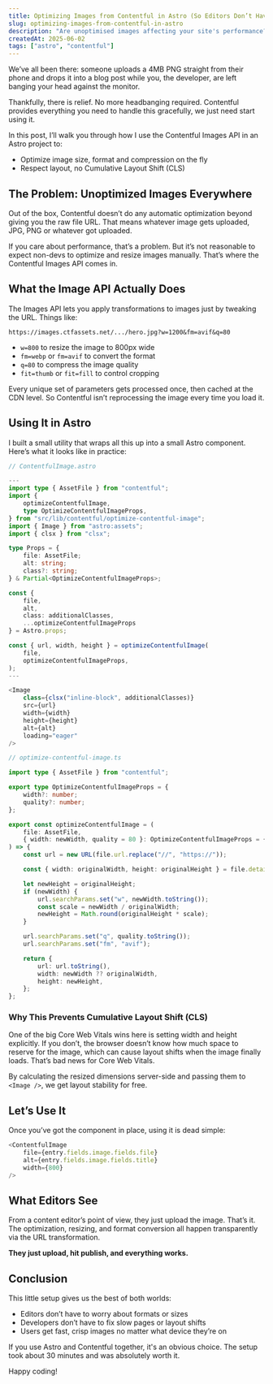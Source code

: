 ```yaml
---
title: Optimizing Images from Contentful in Astro (So Editors Don’t Have To)
slug: optimizing-images-from-contentful-in-astro
description: "Are unoptimised images affecting your site's performance? Learn how to use Contentful’s Images API to automatically resize, compress and convert images. In this post, we’ll create a lightweight Astro component that provides optimised, layout-stable images."
createdAt: 2025-06-02
tags: ["astro", "contentful"]
---
```


We’ve all been there: someone uploads a 4MB PNG straight from their phone and drops it into a blog post while you, the developer, are left banging your head against the monitor.

Thankfully, there is relief. No more headbanging required. Contentful provides everything you need to handle this gracefully, we just need start using it.

In this post, I’ll walk you through how I use the Contentful Images API in an Astro project to:

- Optimize image size, format and compression on the fly
- Respect layout, no Cumulative Layout Shift (CLS)

## The Problem: Unoptimized Images Everywhere
Out of the box, Contentful doesn’t do any automatic optimization beyond giving you the raw file URL. That means whatever image gets uploaded, JPG, PNG or whatever got uploaded.

If you care about performance, that’s a problem. But it’s not reasonable to expect non-devs to optimize and resize images manually. That’s where the Contentful Images API comes in.

## What the Image API Actually Does
The Images API lets you apply transformations to images just by tweaking the URL. Things like:

```
https://images.ctfassets.net/.../hero.jpg?w=1200&fm=avif&q=80
```

- `w=800` to resize the image to 800px wide
- `fm=webp` or `fm=avif` to convert the format
- `q=80` to compress the image quality
- `fit=thumb` or `fit=fill` to control cropping

Every unique set of parameters gets processed once, then cached at the CDN level. So Contentful isn’t reprocessing the image every time you load it.

## Using It in Astro

I built a small utility that wraps all this up into a small Astro component. Here’s what it looks like in practice:

```typescript jsx
// ContentfulImage.astro

---
import type { AssetFile } from "contentful";
import {
    optimizeContentfulImage,
    type OptimizeContentfulImageProps,
} from "src/lib/contentful/optimize-contentful-image";
import { Image } from "astro:assets";
import { clsx } from "clsx";

type Props = {
    file: AssetFile;
    alt: string;
    class?: string;
} & Partial<OptimizeContentfulImageProps>;

const {
    file,
    alt,
    class: additionalClasses,
    ...optimizeContentfulImageProps
} = Astro.props;

const { url, width, height } = optimizeContentfulImage(
    file,
    optimizeContentfulImageProps,
);
---

<Image
    class={clsx("inline-block", additionalClasses)}
    src={url}
    width={width}
    height={height}
    alt={alt}
    loading="eager"
/>
```

```typescript jsx
// optimize-contentful-image.ts

import type { AssetFile } from "contentful";

export type OptimizeContentfulImageProps = {
    width?: number;
    quality?: number;
};

export const optimizeContentfulImage = (
    file: AssetFile,
    { width: newWidth, quality = 80 }: OptimizeContentfulImageProps = {}
) => {
    const url = new URL(file.url.replace("//", "https://"));

    const { width: originalWidth, height: originalHeight } = file.details.image!;

    let newHeight = originalHeight;
    if (newWidth) {
        url.searchParams.set("w", newWidth.toString());
        const scale = newWidth / originalWidth;
        newHeight = Math.round(originalHeight * scale);
    }

    url.searchParams.set("q", quality.toString());
    url.searchParams.set("fm", "avif");

    return {
        url: url.toString(),
        width: newWidth ?? originalWidth,
        height: newHeight,
    };
};
```

### Why This Prevents Cumulative Layout Shift (CLS)

One of the big Core Web Vitals wins here is setting width and height explicitly. If you don’t, the browser doesn’t know how much space to reserve for the image, which can cause layout shifts when the image finally loads. That’s bad news for Core Web Vitals.

By calculating the resized dimensions server-side and passing them to `<Image />`, we get layout stability for free.

## Let’s Use It

Once you’ve got the component in place, using it is dead simple:

```typescript jsx
<ContentfulImage
    file={entry.fields.image.fields.file}
    alt={entry.fields.image.fields.title}
    width={800}
/>
```

## What Editors See
From a content editor’s point of view, they just upload the image. That’s it. The optimization, resizing, and format conversion all happen transparently via the URL transformation. 

**They just upload, hit publish, and everything works.**

## Conclusion
This little setup gives us the best of both worlds:

- Editors don’t have to worry about formats or sizes
- Developers don’t have to fix slow pages or layout shifts
- Users get fast, crisp images no matter what device they’re on

If you use Astro and Contentful together, it's an obvious choice. The setup took about 30 minutes and was absolutely worth it.

Happy coding!
